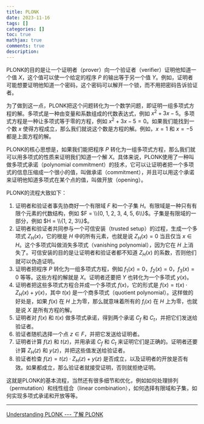 ```yaml
---
title: PLONK
date: 2023-11-16
tags: []
categories: []
toc: true
mathjax: true
comments: true
description: 
---
```


PLONK的目的是让一个证明者（prover）向一个验证者（verifier）证明他知道一个值 $X$，这个值可以使一个给定的程序 $P$ 的输出等于另一个值 $Y$。例如，证明者可能想要证明他知道一个密码，这个密码可以解开一个锁，而不用把密码告诉验证者。

为了做到这一点，PLONK把这个问题转化为一个数学问题，即证明一组多项式方程的解。多项式是一种由变量和系数组成的代数表达式，例如 $x^2 + 3x - 5$。多项式方程是一种让多项式等于零的方程，例如 $x^2 + 3x - 5 = 0$。如果我们能找到一个数 $x$ 使得方程成立，那么我们就说这个数是方程的解。例如，$x = 1$ 和 $x = -5$ 都是上面方程的解。

PLONK的核心思想是，如果我们能把程序 $P$ 转化为一组多项式方程，那么我们就可以用多项式的性质来证明我们知道一个解 $X$。具体来说，PLONK使用了一种叫做多项式承诺（polynomial commitment）的技术，它可以让证明者把一个多项式的信息压缩成一个很小的值，叫做承诺（commitment），并且可以用这个承诺来证明他知道多项式在某个点的值，叫做开放（opening）。

PLONK的流程大致如下：

1. 证明者和验证者事先协商好一个有限域 $F$ 和一个子集 $H$。有限域是一种只有有限个元素的代数结构，例如 $F = \\{0, 1, 2, 3, 4, 5, 6\\}$。子集是有限域的一部分，例如 $H = \\{1, 2, 3\\}$。
2. 证明者和验证者共同参与一个可信安装（trusted setup）的过程，生成一个多项式 $Z_H(x)$，它的根是 $H$ 中的所有元素，也就是说 $Z_H(x) = 0$ 当且仅当 $x \in H$。这个多项式叫做消失多项式（vanishing polynomial），因为它在 $H$ 上消失了。可信安装的目的是让证明者和验证者都不知道 $Z_H(x)$ 的系数，否则他们就可以伪造证明。
3. 证明者把程序 $P$ 转化为一组多项式方程，例如 $f_1(x) = 0$，$f_2(x) = 0$，$f_3(x) = 0$ 等等。这些方程的解就是 $X$。证明者还要把 $Y$ 也转化为一个多项式 $y(x)$。
4. 证明者把这些多项式方程合并成一个多项式 $f(x)$，它的形式是 $f(x) = t(x) \cdot Z_H(x) + y(x)$，其中 $t(x)$ 是一个商多项式（quotient polynomial）。这样做的好处是，如果 $f(x)$ 在 $H$ 上为零，那么就意味着所有的 $f_i(x)$ 在 $H$ 上为零，也就是说 $X$ 是所有方程的解。
5. 证明者对 $f(x)$ 和 $t(x)$ 做多项式承诺，得到两个承诺 $C_f$ 和 $C_t$，并把它们发送给验证者。
6. 验证者随机选择一个点 $z \in F$，并把它发送给证明者。
7. 证明者计算 $f(z)$ 和 $t(z)$，并用承诺 $C_f$ 和 $C_t$ 来证明它们是正确的。证明者还要计算 $Z_H(z)$ 和 $y(z)$，并把这些值发送给验证者。
8. 验证者检查 $f(z) = t(z) \cdot Z_H(z) + y(z)$ 是否成立，以及证明者的开放是否有效。如果都成立，那么验证者就接受证明，否则就拒绝证明。

这就是PLONK的基本流程，当然还有很多细节和优化，例如如何处理排列（permutation）和线性组合（linear combination），如何选择有限域和子集，如何实现多项式承诺和开放等等。

---

[Understanding PLONK --- 了解 PLONK](https://vitalik.ca/general/2019/09/22/plonk.html)
